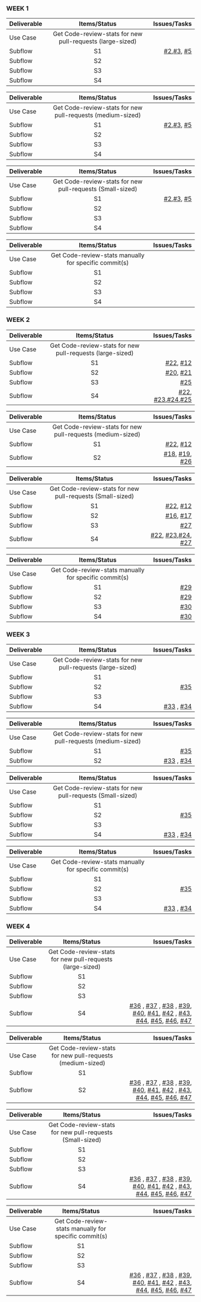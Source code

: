 ### WEEK 1

| Deliverable        |Items/Status                                               | Issues/Tasks  |
| -------------------|:---------------------------------------------------------:| -------------:|
| Use Case           | Get Code-review-stats for new pull-requests (large-sized) |  |
| Subflow            | S1                                                        | [#2](https://github.ncsu.edu/uverma/crabot/issues/2),[#3]( https://github.ncsu.edu/uverma/crabot/issues/3), [#5](https://github.ncsu.edu/uverma/crabot/issues/5)|
| Subflow            | S2      |     |
| Subflow            | S3      |     |
| Subflow            | S4      |     |

| Deliverable        |Items/Status                                               | Issues/Tasks  |
| -------------------|:---------------------------------------------------------:| -------------:|
| Use Case           | Get Code-review-stats for new pull-requests (medium-sized) |  |
| Subflow            | S1                                                        | [#2](https://github.ncsu.edu/uverma/crabot/issues/2),[#3]( https://github.ncsu.edu/uverma/crabot/issues/3), [#5](https://github.ncsu.edu/uverma/crabot/issues/5) |
| Subflow            | S2      |     |
| Subflow            | S3      |     |
| Subflow            | S4      |     |

| Deliverable        |Items/Status                                               | Issues/Tasks  |
| -------------------|:---------------------------------------------------------:| -------------:|
| Use Case           | Get Code-review-stats for new pull-requests (Small-sized) |  |
| Subflow            | S1                                                        | [#2](https://github.ncsu.edu/uverma/crabot/issues/2),[#3]( https://github.ncsu.edu/uverma/crabot/issues/3), [#5](https://github.ncsu.edu/uverma/crabot/issues/5)     |
| Subflow            | S2      |     |
| Subflow            | S3      |     |
| Subflow            | S4      |     |

| Deliverable        |Items/Status                                               | Issues/Tasks  |
| -------------------|:---------------------------------------------------------:| -------------:|
| Use Case           | Get Code-review-stats manually for specific commit(s) |  |
| Subflow            | S1                                                        |      |
| Subflow            | S2      |     |
| Subflow            | S3      |     |
| Subflow            | S4      |     |



### WEEK 2

| Deliverable        |Items/Status                                               | Issues/Tasks  |
| -------------------|:---------------------------------------------------------:| -------------:|
| Use Case           | Get Code-review-stats for new pull-requests (large-sized) |  |
| Subflow            | S1                                                        | [#22](https://github.ncsu.edu/uverma/crabot/issues/22), [#12](https://github.ncsu.edu/uverma/crabot/issues/12)    |
| Subflow            | S2      |[#20](https://github.ncsu.edu/uverma/crabot/issues/20), [#21](https://github.ncsu.edu/uverma/crabot/issues/21)     |
| Subflow            | S3      | [#25](https://github.ncsu.edu/uverma/crabot/issues/24)   |
| Subflow            | S4      |[#22](https://github.ncsu.edu/uverma/crabot/issues/22), [#23](https://github.ncsu.edu/uverma/crabot/issues/23),[#24](https://github.ncsu.edu/uverma/crabot/issues/24),[#25](https://github.ncsu.edu/uverma/crabot/issues/24)      |

| Deliverable        |Items/Status                                               | Issues/Tasks  |
| -------------------|:---------------------------------------------------------:| -------------:|
| Use Case           | Get Code-review-stats for new pull-requests (medium-sized) |  |
| Subflow            | S1                                                        |[#22](https://github.ncsu.edu/uverma/crabot/issues/22), [#12](https://github.ncsu.edu/uverma/crabot/issues/12)     |
| Subflow            | S2      |[#18](https://github.ncsu.edu/uverma/crabot/issues/18), [#19](https://github.ncsu.edu/uverma/crabot/issues/19), [#26](https://github.ncsu.edu/uverma/crabot/issues/26)     |


| Deliverable        |Items/Status                                               | Issues/Tasks  |
| -------------------|:---------------------------------------------------------:| -------------:|
| Use Case           | Get Code-review-stats for new pull-requests (Small-sized) |  |
| Subflow            | S1                                                        | [#22](https://github.ncsu.edu/uverma/crabot/issues/22), [#12](https://github.ncsu.edu/uverma/crabot/issues/12)    |
| Subflow            | S2      | [#16](https://github.ncsu.edu/uverma/crabot/issues/20), [#17](https://github.ncsu.edu/uverma/crabot/issues/21)    |
| Subflow            | S3      |[#27](https://github.ncsu.edu/uverma/crabot/issues/27)     |
| Subflow            | S4      |[#22](https://github.ncsu.edu/uverma/crabot/issues/22), [#23](https://github.ncsu.edu/uverma/crabot/issues/23),[#24](https://github.ncsu.edu/uverma/crabot/issues/24), [#27](https://github.ncsu.edu/uverma/crabot/issues/27)     |

| Deliverable        |Items/Status                                               | Issues/Tasks  |
| -------------------|:---------------------------------------------------------:| -------------:|
| Use Case           | Get Code-review-stats manually for specific commit(s) |  |
| Subflow            | S1                                                        |[#29](https://github.ncsu.edu/uverma/crabot/issues/29)      |
| Subflow            | S2      |[#29](https://github.ncsu.edu/uverma/crabot/issues/29)     |
| Subflow            | S3      | [#30](https://github.ncsu.edu/uverma/crabot/issues/30)    |
| Subflow            | S4      | [#30](https://github.ncsu.edu/uverma/crabot/issues/30)    |

### WEEK 3

| Deliverable        |Items/Status                                               | Issues/Tasks  |
| -------------------|:---------------------------------------------------------:| -------------:|
| Use Case           | Get Code-review-stats for new pull-requests (large-sized) |  |
| Subflow            | S1                                                        | |
| Subflow            | S2      |[#35](https://github.ncsu.edu/uverma/crabot/issues/35)     |
| Subflow            | S3      |     |
| Subflow            | S4      | [#33](https://github.ncsu.edu/uverma/crabot/issues/33) , [#34](https://github.ncsu.edu/uverma/crabot/issues/34)    |

| Deliverable        |Items/Status                                               | Issues/Tasks  |
| -------------------|:---------------------------------------------------------:| -------------:|
| Use Case           | Get Code-review-stats for new pull-requests (medium-sized) |  |
| Subflow            | S1                                                        | [#35](https://github.ncsu.edu/uverma/crabot/issues/35) |
| Subflow            | S2      | [#33](https://github.ncsu.edu/uverma/crabot/issues/33) , [#34](https://github.ncsu.edu/uverma/crabot/issues/34)   |


| Deliverable        |Items/Status                                               | Issues/Tasks  |
| -------------------|:---------------------------------------------------------:| -------------:|
| Use Case           | Get Code-review-stats for new pull-requests (Small-sized) |  |
| Subflow            | S1                                                        |   |
| Subflow            | S2      | [#35](https://github.ncsu.edu/uverma/crabot/issues/35)      |
| Subflow            | S3      |     |
| Subflow            | S4      | [#33](https://github.ncsu.edu/uverma/crabot/issues/33) , [#34](https://github.ncsu.edu/uverma/crabot/issues/34)    |

| Deliverable        |Items/Status                                               | Issues/Tasks  |
| -------------------|:---------------------------------------------------------:| -------------:|
| Use Case           | Get Code-review-stats manually for specific commit(s) |  |
| Subflow            | S1                                                        |     |
| Subflow            | S2      | [#35](https://github.ncsu.edu/uverma/crabot/issues/35)     |
| Subflow            | S3      |     |
| Subflow            | S4      | [#33](https://github.ncsu.edu/uverma/crabot/issues/33) , [#34](https://github.ncsu.edu/uverma/crabot/issues/34)   |

### WEEK 4

| Deliverable        |Items/Status                                               | Issues/Tasks  |
| -------------------|:---------------------------------------------------------:| -------------:|
| Use Case           | Get Code-review-stats for new pull-requests (large-sized) |  |
| Subflow            | S1                                                        | |
| Subflow            | S2      |    |
| Subflow            | S3      |     |
| Subflow            | S4      | [#36](https://github.ncsu.edu/uverma/crabot/issues/36) , [#37](https://github.ncsu.edu/uverma/crabot/issues/37) , [#38](https://github.ncsu.edu/uverma/crabot/issues/38) , [#39](https://github.ncsu.edu/uverma/crabot/issues/39), [#40](https://github.ncsu.edu/uverma/crabot/issues/40), [#41](https://github.ncsu.edu/uverma/crabot/issues/41), [#42](https://github.ncsu.edu/uverma/crabot/issues/42) , [#43](https://github.ncsu.edu/uverma/crabot/issues/43), [#44](https://github.ncsu.edu/uverma/crabot/issues/44), [#45](https://github.ncsu.edu/uverma/crabot/issues/45), [#46](https://github.ncsu.edu/uverma/crabot/issues/46), [#47](https://github.ncsu.edu/uverma/crabot/issues/47)  |

| Deliverable        |Items/Status                                               | Issues/Tasks  |
| -------------------|:---------------------------------------------------------:| -------------:|
| Use Case           | Get Code-review-stats for new pull-requests (medium-sized) |  |
| Subflow            | S1                                                        |  |
| Subflow            | S2      | [#36](https://github.ncsu.edu/uverma/crabot/issues/36) , [#37](https://github.ncsu.edu/uverma/crabot/issues/37) , [#38](https://github.ncsu.edu/uverma/crabot/issues/38) , [#39](https://github.ncsu.edu/uverma/crabot/issues/39), [#40](https://github.ncsu.edu/uverma/crabot/issues/40), [#41](https://github.ncsu.edu/uverma/crabot/issues/41), [#42](https://github.ncsu.edu/uverma/crabot/issues/42) , [#43](https://github.ncsu.edu/uverma/crabot/issues/43), [#44](https://github.ncsu.edu/uverma/crabot/issues/44), [#45](https://github.ncsu.edu/uverma/crabot/issues/45), [#46](https://github.ncsu.edu/uverma/crabot/issues/46), [#47](https://github.ncsu.edu/uverma/crabot/issues/47)   |


| Deliverable        |Items/Status                                               | Issues/Tasks  |
| -------------------|:---------------------------------------------------------:| -------------:|
| Use Case           | Get Code-review-stats for new pull-requests (Small-sized) |  |
| Subflow            | S1                                                        |   |
| Subflow            | S2      |      |
| Subflow            | S3      |     |
| Subflow            | S4      | [#36](https://github.ncsu.edu/uverma/crabot/issues/36) , [#37](https://github.ncsu.edu/uverma/crabot/issues/37) , [#38](https://github.ncsu.edu/uverma/crabot/issues/38) , [#39](https://github.ncsu.edu/uverma/crabot/issues/39), [#40](https://github.ncsu.edu/uverma/crabot/issues/40), [#41](https://github.ncsu.edu/uverma/crabot/issues/41), [#42](https://github.ncsu.edu/uverma/crabot/issues/42) , [#43](https://github.ncsu.edu/uverma/crabot/issues/43), [#44](https://github.ncsu.edu/uverma/crabot/issues/44), [#45](https://github.ncsu.edu/uverma/crabot/issues/45), [#46](https://github.ncsu.edu/uverma/crabot/issues/46), [#47](https://github.ncsu.edu/uverma/crabot/issues/47)   |

| Deliverable        |Items/Status                                               | Issues/Tasks  |
| -------------------|:---------------------------------------------------------:| -------------:|
| Use Case           | Get Code-review-stats manually for specific commit(s) |  |
| Subflow            | S1                                                        |     |
| Subflow            | S2      |      |
| Subflow            | S3      |     |
| Subflow            | S4      | [#36](https://github.ncsu.edu/uverma/crabot/issues/36) , [#37](https://github.ncsu.edu/uverma/crabot/issues/37) , [#38](https://github.ncsu.edu/uverma/crabot/issues/38) , [#39](https://github.ncsu.edu/uverma/crabot/issues/39), [#40](https://github.ncsu.edu/uverma/crabot/issues/40), [#41](https://github.ncsu.edu/uverma/crabot/issues/41), [#42](https://github.ncsu.edu/uverma/crabot/issues/42) , [#43](https://github.ncsu.edu/uverma/crabot/issues/43), [#44](https://github.ncsu.edu/uverma/crabot/issues/44), [#45](https://github.ncsu.edu/uverma/crabot/issues/45), [#46](https://github.ncsu.edu/uverma/crabot/issues/46), [#47](https://github.ncsu.edu/uverma/crabot/issues/47)   |
